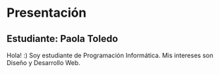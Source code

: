 # Presentación

## Estudiante: Paola Toledo

  Hola! :)
  Soy estudiante de Programación Informática.
  Mis intereses son Diseño y Desarrollo Web.
